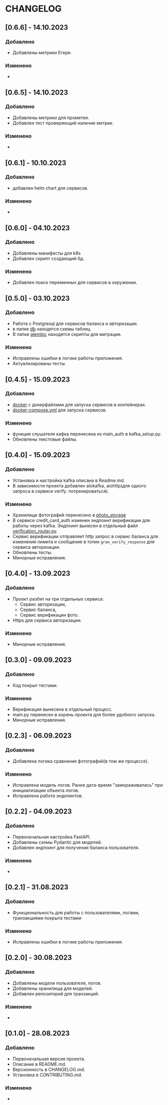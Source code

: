 # CHANGELOG

## [0.6.6] - 14.10.2023
### Добавлено
- Добавлены метрики Егеря.
### Изменено
-

## [0.6.5] - 14.10.2023
### Добавлено
- Добавлены метрики для прометея.
- Добавлен тест проверяющий наличие метрик.
### Изменено
-

## [0.6.1] - 10.10.2023
### Добавлено
- добавлен helm chart для сервисов.
### Изменено
-

## [0.6.0] - 04.10.2023
### Добавлено
- Добавлены манифесты для k8s
- Добавлен скрипт создающий бд.
### Изменено
- Добавлен поиск переменных для сервисов в окружении.

## [0.5.0] - 03.10.2023
### Добавлено
- Работа с Postgresql для сервисов баланса и авторизации.
- в папке [db](db) находятся схемы таблиц.
- В папке [alembic](alembic) находятся скрипты для миграции.
### Изменено
- Исправлены ошибки в логике работы приложения.
- Актуализированы тесты.

## [0.4.5] - 15.09.2023
### Добавлено
- [docker](docker) с докерфайлами для запуска сервисов в контейнерах.
- [docker-compose.yml](docker-compose.yml) для запуска сервисов.
### Изменено
- функция слушателя кафка перенесена из main_auth в kafka_setup.py.
- Обновлены текстовые файлы.

## [0.4.0] - 15.09.2023
### Добавлено
- Установка и настройка kafka описана в Readme.md.
- В зависимости проекта добавлен aiokafka, aiohttp(для одного запроса в сервисе verify. потренироваться).
### Изменено
- Хранилище фотографий перенесено в [photo_storage](photo_storage)
- В сервисе credit_card_auth изменен эндпоинт верификации для работы через kafka. Эндпоинт вынесен в отдельный файл [verification_router.py](credit_card_auth%2Fsrc%2Frouters%2Fverification_router.py).
- Сервис верификации отправляет http запрос в сервис баланса для изменения лимита и сообщение в топик `gran_verify_response` для сервиса авторизации.
- Обновлены тесты.
- Минорные исправления.

## [0.4.0] - 13.09.2023
### Добавлено
- Проект разбит на три отдельных сервиса:
  - Сервис авторизации,
  - Сервис баланса,
  - Сервис верификации фото.
- Https для сервиса авторизации.
### Изменено
- Минорные исправления.

## [0.3.0] - 09.09.2023
### Добавлено
- Код покрыт тестами.
### Изменено
- Верификация вынесена в отдельный процесс.
- main.py перенесен в корень проекта для более удобного запуска.
- Минорные исправления.


## [0.2.3] - 06.09.2023
### Добавлено
- Добавлена логика сравнения фотографий(в том же процессе).
### Изменено
- Исправлена модель логов. Ранее дата-время "замораживалась" при инициализации объекта логов.
- Исправлена работа эндопинтов.

## [0.2.2] - 04.09.2023
### Добавлено
- Первоначальная настройка FastAPI.
- Добавлены схемы Pydantic для моделей.
- Добавлен эндпоинт для получения баланса пользователя.
### Изменено
-

## [0.2.1] - 31.08.2023
### Добавлено
- Функциональность для работы с пользователями, логами, транзакциями покрыта тестами
### Изменено
- Исправлены ошибки в логике работы приложения.

## [0.2.0] - 30.08.2023
### Добавлено
- Добавлены модели пользователя, логов.
- Добавлены хранилища для моделей.
- Добавлен репозиторий для транзакций.
### Изменено
-

## [0.1.0] - 28.08.2023
### Добавлено
- Первоначальная версия проекта.
- Описание в README.md.
- Версионность в CHANGELOG.md.
- Установка в CONTRIBUTING.md.
### Изменено
-
